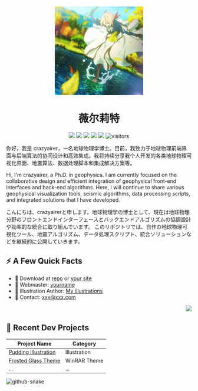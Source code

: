 <p align="center">
  <img src="https://raw.githubusercontent.com/crazyairer/crazyairer/main/icon/avatar.jpg" width="240" />
</p>
<h1 align="center">薇尔莉特</h1>

<p align="center">
  <img src="https://img.shields.io/badge/crazyairer-000000?style=flat-square&logo=github" />
  <img src="https://img.shields.io/badge/Windows-0078D6?style=flat-square&logo=windows&logoColor=white" />
  <img src="https://img.shields.io/badge/Linux-orange?style=flat-square&logo=linux" />
  <img src="https://img.shields.io/badge/Python-3CB371?style=flat-square&logo=python&logoColor=white" />
  <img src="https://img.shields.io/badge/Matlab-0076A8?style=flat-square&logo=mathworks&logoColor=white" />
  <img src="https://visitor-badge.laobi.icu/badge?page_id=crazyairer.crazyairer" alt="visitors"/>
</p>


<p align="center">

你好，我是 crazyairer，一名地球物理学博士。目前，我致力于地球物理前端界面与后端算法的协同设计和高效集成。我将持续分享我个人开发的各类地球物理可视化界面、地震算法、数据处理脚本和集成解决方案等。
<br>

Hi, I'm crazyairer, a Ph.D. in geophysics. I am currently focused on the collaborative design and efficient integration of geophysical front-end interfaces and back-end algorithms. Here, I will continue to share various geophysical visualization tools, seismic algorithms, data processing scripts, and integrated solutions that I have developed.
<br>

こんにちは、crazyairerと申します。地球物理学の博士として、現在は地球物理分野のフロントエンドインターフェースとバックエンドアルゴリズムの協調設計や効率的な統合に取り組んでいます。
このリポジトリでは、自作の地球物理可視化ツール、地震アルゴリズム、データ処理スクリプト、統合ソリューションなどを継続的に公開していきます。
</p>


## ⚡ A Few Quick Facts

- 🔗 Download at [repo](https://github.com/yourname/yourrepo) or [your site](https://yourdomain.com)
- 👤 Webmaster: [yourname](https://yourdomain.com)
- 🎨 Illustration Author: [My illustrations](#)
- 📨 Contact: xxx@xxx.com

<p align="right">
  <img src="https://yourdomain.com/your-character.png" width="220"/>
</p>

## 📕 Recent Dev Projects

| Project Name              | Category        |
|---------------------------|----------------|
| [Pudding Illustration](#) | Illustration   |
| [Frosted Glass Theme](#)  | WinRAR Theme   |
| ...                       | ...            |



<picture>
  <source media="(prefers-color-scheme: dark)" srcset="https://crazyairer.github.io/crazyairer/github-snake-dark.svg" />
  <source media="(prefers-color-scheme: light)" srcset="https://crazyairer.github.io/crazyairer/github-snake.svg" />
  <img alt="github-snake" src="https://crazyairer.github.io/crazyairer/github-snake.svg" />
</picture>




